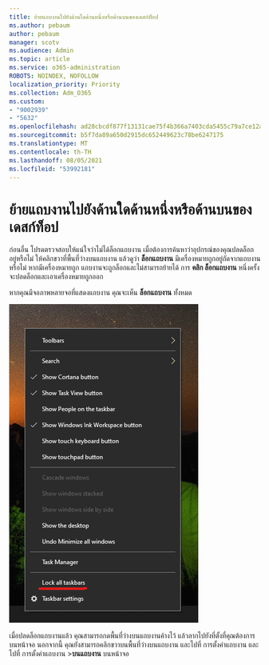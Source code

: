 ```yaml
---
title: ย้ายแถบงานไปยังด้านใดด้านหนึ่งหรือด้านบนของเดสก์ท็อป
ms.author: pebaum
author: pebaum
manager: scotv
ms.audience: Admin
ms.topic: article
ms.service: o365-administration
ROBOTS: NOINDEX, NOFOLLOW
localization_priority: Priority
ms.collection: Adm_O365
ms.custom:
- "9002939"
- "5632"
ms.openlocfilehash: ad28cbcdf877f13131cae75f4b366a7403cda5455c79a7ce12a0ed0e484ba6d2
ms.sourcegitcommit: b5f7da89a650d2915dc652449623c78be6247175
ms.translationtype: MT
ms.contentlocale: th-TH
ms.lasthandoff: 08/05/2021
ms.locfileid: "53992181"
---
```

# <a name="move-the-taskbar-to-either-side-or-the-top-of-your-desktop"></a>ย้ายแถบงานไปยังด้านใดด้านหนึ่งหรือด้านบนของเดสก์ท็อป

ก่อนอื่น โปรดตรวจสอบให้แน่ใจว่าไม่ได้ล็อกแถบงาน เมื่อต้องการค้นหาว่าอุปกรณ์ของคุณปลดล็อกอยู่หรือไม่ ให้คลิกขวาที่พื้นที่ว่างบนแถบงาน แล้วดูว่า **ล็อกแถบงาน** มีเครื่องหมายถูกอยู่ถัดจากแถบงานหรือไม่ หากมีเครื่องหมายถูก แถบงานจะถูกล็อกและไม่สามารถย้ายได้ การ **คลิก ล็อกแถบงาน** หนึ่งครั้งจะปลดล็อกและเอาเครื่องหมายถูกออก

หากคุณมีจอภาพหลายจอที่แสดงแถบงาน คุณจะเห็น **ล็อกแถบงาน** ทั้งหมด

![ล็อกแถบงานทั้งหมด](media/lock-all-taskbars.png)

เมื่อปลดล็อกแถบงานแล้ว คุณสามารถกดพื้นที่ว่างบนแถบงานค้างไว้ แล้วลากไปยังที่ตั้งที่คุณต้องการบนหน้าจอ นอกจากนี้ คุณยังสามารถคลิกขวาบนพื้นที่ว่างบนแถบงาน และไปที่ การตั้งค่าแถบงาน และไปที่ การตั้งค่าแถบงาน >**[](ms-settings:taskbar?activationSource=GetHelp)บนแถบงาน** บนหน้าจอ
